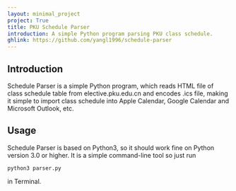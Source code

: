 ```yaml
---
layout: minimal_project
project: True
title: PKU Schedule Parser
introduction: A simple Python program parsing PKU class schedule.
ghlink: https://github.com/yangl1996/schedule-parser
---
```

## Introduction

Schedule Parser is a simple Python program, which reads HTML file of class schedule table from elective.pku.edu.cn and encodes .ics file,
making it simple to import class schedule into Apple Calendar, Google Calendar and Microsoft Outlook, etc.

## Usage

Schedule Parser is based on Python3, so it should work fine on Python version 3.0 or higher. It is a simple command-line tool so just run

```
python3 parser.py
```

in Terminal.
